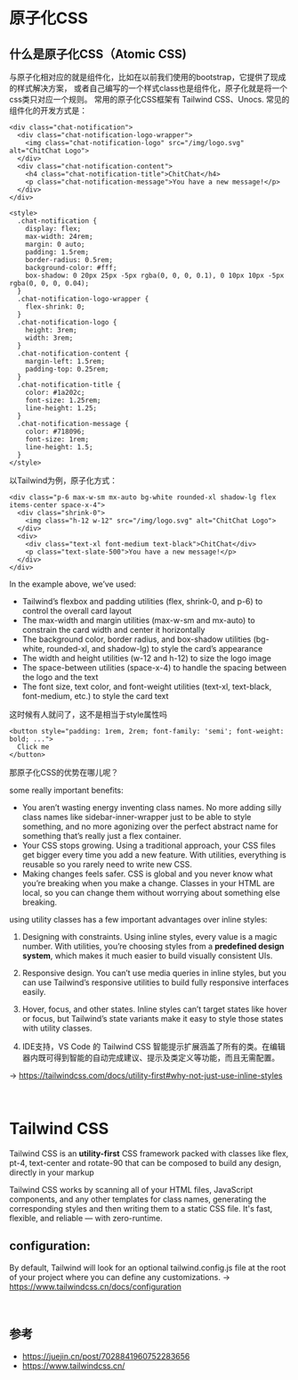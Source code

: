 # 原子化CSS
## 什么是原子化CSS（Atomic CSS)
与原子化相对应的就是组件化，比如在以前我们使用的bootstrap，它提供了现成的样式解决方案，
或者自己编写的一个样式class也是组件化，原子化就是将一个css类只对应一个规则。
常用的原子化CSS框架有 Tailwind CSS、Unocs. 常见的组件化的开发方式是：
```
<div class="chat-notification">
  <div class="chat-notification-logo-wrapper">
    <img class="chat-notification-logo" src="/img/logo.svg" alt="ChitChat Logo">
  </div>
  <div class="chat-notification-content">
    <h4 class="chat-notification-title">ChitChat</h4>
    <p class="chat-notification-message">You have a new message!</p>
  </div>
</div>

<style>
  .chat-notification {
    display: flex;
    max-width: 24rem;
    margin: 0 auto;
    padding: 1.5rem;
    border-radius: 0.5rem;
    background-color: #fff;
    box-shadow: 0 20px 25px -5px rgba(0, 0, 0, 0.1), 0 10px 10px -5px rgba(0, 0, 0, 0.04);
  }
  .chat-notification-logo-wrapper {
    flex-shrink: 0;
  }
  .chat-notification-logo {
    height: 3rem;
    width: 3rem;
  }
  .chat-notification-content {
    margin-left: 1.5rem;
    padding-top: 0.25rem;
  }
  .chat-notification-title {
    color: #1a202c;
    font-size: 1.25rem;
    line-height: 1.25;
  }
  .chat-notification-message {
    color: #718096;
    font-size: 1rem;
    line-height: 1.5;
  }
</style>
```
以Tailwind为例，原子化方式：
```
<div class="p-6 max-w-sm mx-auto bg-white rounded-xl shadow-lg flex items-center space-x-4">
  <div class="shrink-0">
    <img class="h-12 w-12" src="/img/logo.svg" alt="ChitChat Logo">
  </div>
  <div>
    <div class="text-xl font-medium text-black">ChitChat</div>
    <p class="text-slate-500">You have a new message!</p>
  </div>
</div>
```
In the example above, we’ve used:
- Tailwind’s flexbox and padding utilities (flex, shrink-0, and p-6) to control the overall card layout
- The max-width and margin utilities (max-w-sm and mx-auto) to constrain the card width and center it horizontally
- The background color, border radius, and box-shadow utilities (bg-white, rounded-xl, and shadow-lg) to style the card’s appearance
- The width and height utilities (w-12 and h-12) to size the logo image
- The space-between utilities (space-x-4) to handle the spacing between the logo and the text
- The font size, text color, and font-weight utilities (text-xl, text-black, font-medium, etc.) to style the card text


这时候有人就问了，这不是相当于style属性吗
```
<button style="padding: 1rem, 2rem; font-family: 'semi'; font-weight: bold; ...">
  Click me
</button>
```
那原子化CSS的优势在哪儿呢？

some really important benefits:
- You aren’t wasting energy inventing class names. No more adding silly class names like sidebar-inner-wrapper just to be able to style something, and no more agonizing over the perfect abstract name for something that’s really just a flex container.
- Your CSS stops growing. Using a traditional approach, your CSS files get bigger every time you add a new feature. With utilities, everything is reusable so you rarely need to write new CSS.
- Making changes feels safer. CSS is global and you never know what you’re breaking when you make a change. Classes in your HTML are local, so you can change them without worrying about something else breaking.

using utility classes has a few important advantages over inline styles:

1. Designing with constraints. Using inline styles, every value is a magic number. 
With utilities, you’re choosing styles from a <strong>predefined design system</strong>, 
which makes it much easier to build visually consistent UIs.

1. Responsive design. You can’t use media queries in inline styles, 
but you can use Tailwind’s responsive utilities to build fully responsive interfaces easily.

1. Hover, focus, and other states. Inline styles can’t target states like hover or focus, 
but Tailwind’s state variants make it easy to style those states with utility classes.

1. IDE支持，VS Code 的 Tailwind CSS 智能提示扩展涵盖了所有的类。在编辑器内既可得到智能的自动完成建议、提示及类定义等功能，而且无需配置。

-> https://tailwindcss.com/docs/utility-first#why-not-just-use-inline-styles

<br>

# Tailwind CSS
Tailwind CSS is an <strong>utility-first</strong> CSS framework packed with classes like flex, pt-4, text-center and rotate-90 
that can be composed to build any design, directly in your markup

Tailwind CSS works by scanning all of your HTML files, JavaScript components, and any other templates for class names, 
generating the corresponding styles and then writing them to a static CSS file.
It's fast, flexible, and reliable — with zero-runtime.

## configuration:
By default, Tailwind will look for an optional tailwind.config.js file at the root of your project where you can define any customizations.
-> https://www.tailwindcss.cn/docs/configuration

<br>

## 参考
- https://juejin.cn/post/7028841960752283656
- https://www.tailwindcss.cn/